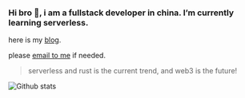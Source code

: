 ### Hi bro 👋, i am a fullstack developer in china. I’m currently learning serverless.

here is my [blog](https://blog.jogiter.cn/). 

please [email to me](mailto:jogiter.g@gmail.com) if needed.

> serverless and rust is the current trend, and web3 is the future! 

![Github stats](https://github-readme-stats.vercel.app/api?username=jogiter&show_icons=true&theme=vue&hide_border=true)

<!--
**Jogiter/Jogiter** is a ✨ _special_ ✨ repository because its `README.md` (this file) appears on your GitHub profile.

Here are some ideas to get you started:

- 🔭 I’m currently working on ...
- 🌱 I’m currently learning ...
- 👯 I’m looking to collaborate on ...
- 🤔 I’m looking for help with ...
- 💬 Ask me about ...
- 📫 How to reach me: ...
- 😄 Pronouns: ...
- ⚡ Fun fact: ...
-->
